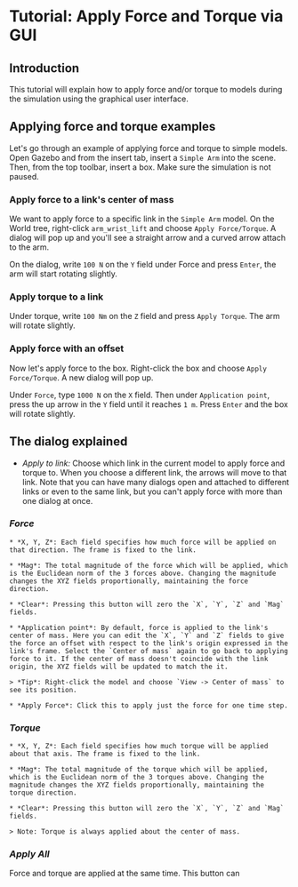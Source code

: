 # Tutorial: Apply Force and Torque via GUI

## Introduction

This tutorial will explain how to apply force and/or torque to models during the simulation using the graphical user interface.

## Applying force and torque examples

Let's go through an example of applying force and torque to simple models. Open Gazebo and from the insert tab, insert a `Simple Arm` into the scene. Then, from the top toolbar, insert a box. Make sure the simulation is not paused.

### Apply force to a link's center of mass

We want to apply force to a specific link in the `Simple Arm` model. On the World tree, right-click `arm_wrist_lift` and choose `Apply Force/Torque`. A dialog will pop up and you'll see a straight arrow and a curved arrow attach to the arm.

On the dialog, write `100 N` on the `Y` field under Force and press `Enter`, the arm will start rotating slightly.

### Apply torque to a link

Under torque, write `100 Nm` on the `Z` field and press `Apply Torque`. The arm will rotate slightly.

### Apply force with an offset

Now let's apply force to the box. Right-click the box and choose `Apply Force/Torque`. A new dialog will pop up.

Under `Force`, type `1000 N` on the `X` field. Then under `Application point`, press the up arrow in the `Y` field until it reaches `1 m`. Press `Enter` and the box will rotate slightly. 

## The dialog explained

* *Apply to link:* Choose which link in the current model to apply force and torque to. When you choose a different link, the arrows will move to that link. Note that you can have many dialogs open and attached to different links or even to the same link, but you can't apply force with more than one dialog at once.

### *Force*

    * *X, Y, Z*: Each field specifies how much force will be applied on that direction. The frame is fixed to the link.

    * *Mag*: The total magnitude of the force which will be applied, which is the Euclidean norm of the 3 forces above. Changing the magnitude changes the XYZ fields proportionally, maintaining the force direction.

    * *Clear*: Pressing this button will zero the `X`, `Y`, `Z` and `Mag` fields.

    * *Application point*: By default, force is applied to the link's center of mass. Here you can edit the `X`, `Y` and `Z` fields to give the force an offset with respect to the link's origin expressed in the link's frame. Select the `Center of mass` again to go back to applying force to it. If the center of mass doesn't coincide with the link origin, the XYZ fields will be updated to match the it.

    > *Tip*: Right-click the model and choose `View -> Center of mass` to see its position. 
  
    * *Apply Force*: Click this to apply just the force for one time step. 

### *Torque*

    * *X, Y, Z*: Each field specifies how much torque will be applied about that axis. The frame is fixed to the link.

    * *Mag*: The total magnitude of the torque which will be applied, which is the Euclidean norm of the 3 torques above. Changing the magnitude changes the XYZ fields proportionally, maintaining the torque direction.

    * *Clear*: Pressing this button will zero the `X`, `Y`, `Z` and `Mag` fields.

    > Note: Torque is always applied about the center of mass.

### *Apply All*

Force and torque are applied at the same time. This button can 

